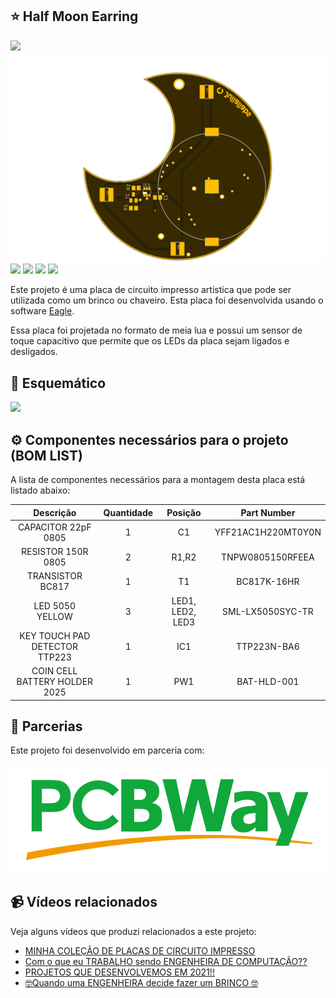 ## ⭐ Half Moon Earring

<img src="./imagens/front.png">
<img src="./imagens/bottom.png">
<img src="./imagens/front-real.png">
<img src="./imagens/bottom-real.png">
<img src="./imagens/visualizacao.gif">
<img src="./imagens/funcionando.gif">

Este projeto é uma placa de circuito impresso artística que pode ser utilizada como um brinco ou chaveiro. Esta placa foi desenvolvida usando o software [Eagle](https://www.autodesk.com/products/eagle/overview).

Essa placa foi projetada no formato de meia lua e possui um sensor de toque capacitivo que permite que os LEDs da placa sejam ligados e desligados.

## 📝 Esquemático
<img src="./imagens/esquematico.png">

## ⚙️ Componentes necessários para o projeto (BOM LIST)

A lista de componentes necessários para a montagem desta placa está listado abaixo:

|           Descrição           | Quantidade |     Posição      |    Part Number     |
| :---------------------------: | :--------: | :--------------: | :----------------: |
|      CAPACITOR 22pF 0805      |     1      |        C1        | YFF21AC1H220MT0Y0N |
|      RESISTOR 150R 0805       |     2      |      R1,R2       |  TNPW0805150RFEEA  |
|       TRANSISTOR BC817        |     1      |        T1        |    BC817K-16HR     |
|        LED 5050 YELLOW        |     3      | LED1, LED2, LED3 |  SML-LX5050SYC-TR  |
| KEY TOUCH PAD DETECTOR TTP223 |     1      |       IC1        |    TTP223N-BA6     |
| COIN CELL BATTERY HOLDER 2025 |     1      |       PW1        |    BAT-HLD-001     |

## 🤝 Parcerias

Este projeto foi desenvolvido em parceria com:

<a href="https://www.pcbway.com/"><img src="./imagens/pcbway.png"/></a>

## 📹 Vídeos relacionados

Veja alguns vídeos que produzi relacionados a este projeto:

-   [MINHA COLEÇÃO DE PLACAS DE CIRCUITO IMPRESSO](https://www.youtube.com/watch?v=9CJyRkSh-_w)
-   [Com o que eu TRABALHO sendo ENGENHEIRA DE COMPUTAÇÃO??](https://www.youtube.com/watch?v=FRl2C3OQMmk)
-   [PROJETOS QUE DESENVOLVEMOS EM 2021!!](https://www.youtube.com/watch?v=Xe8zhBSLv80)
-   [🤓Quando uma ENGENHEIRA decide fazer um BRINCO 🤓](https://www.youtube.com/watch?v=Eptdd2IPP_g)
